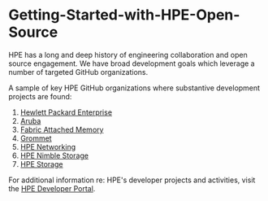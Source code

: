 # Getting-Started-with-HPE-Open-Source

HPE has a long and deep history of engineering collaboration and open source engagement.  We have broad development goals which leverage a number of targeted GitHub organizations.

A sample of key HPE GitHub organizations where substantive development projects are found:
1. [Hewlett Packard Enterprise](https://github.com/hewlettpackard)
2. [Aruba](https://github.com/aruba)
3. [Fabric Attached Memory](https://github.com/fabricattachedmemory)
4. [Grommet](https://github.com/grommet)
5. [HPE Networking](https://github.com/hpenetworking)
6. [HPE Nimble Storage](https://github.com/nimblestorage)
7. [HPE Storage](https://github.com/hpe-storage)

For additional information re: HPE's developer projects and activities, visit the [HPE Developer Portal](https://developer.hpe.com/).
